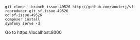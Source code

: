 ```
git clone --branch issue-49526 http://github.com/wouterj/sf-reproducer.git sf-issue-49526
cd sf-issue-49526
composer install
symfony serve -d
```

Go to https://localhost:8000

